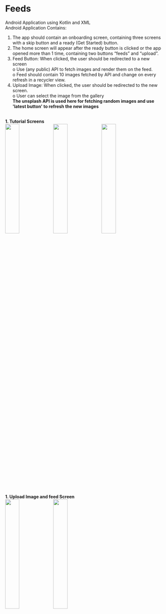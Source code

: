 # Feeds
Android Application using Kotlin and XML<br>
Android Application Contains:
1. The app should contain an onboarding screen, containing three screens with a skip button and a
   ready (Get Started) button.<br>
2. The home screen will appear after the ready button is clicked or the app opened more than 1
   time, containing two buttons “feeds” and “upload”.<br>
3. Feed Button: When clicked, the user should be redirected to a new screen<br>
<t>o Use (any public) API to fetch images and render them on the feed.<br>
<t>o Feed should contain 10 images fetched by API and change on every refresh in a recycler view.<br>
4. Upload Image: When clicked, the user should be redirected to the new screen.<br>
<t>o User can select the image from the gallery<br>
<strong>The unsplash API is used here for fetching random images and use 'latest button' to refresh the new images</strong>
<br>
<strong>1. Tutorial Screens </strong><br>
<img src="https://github.com/mist232/Feeds/assets/93175201/b7af00bc-7790-40ba-9660-bb0f1bfa3d7f" align ="left" width=30% height=30%>    
<img src="https://github.com/mist232/Feeds/assets/93175201/51f9b391-f7f8-4fdd-b13b-fbf2eadd7052" align="center" width=30% height=30%>
<img src="https://github.com/mist232/Feeds/assets/93175201/673b3164-6b83-4d84-bf9e-3733db392a32" align="center" width=30% height=30%><br>
<br>
<strong>1. Upload Image and feed Screen </strong><br>
<img src="https://github.com/mist232/Feeds/assets/93175201/0144b514-32e8-4aca-95c5-1f5738eab915" align ="left" width=30% height=30%>
<img src="https://github.com/mist232/Feeds/assets/93175201/33ba0519-6f70-4532-a35f-271cf0351079" align="center" width=30% height=30%>


